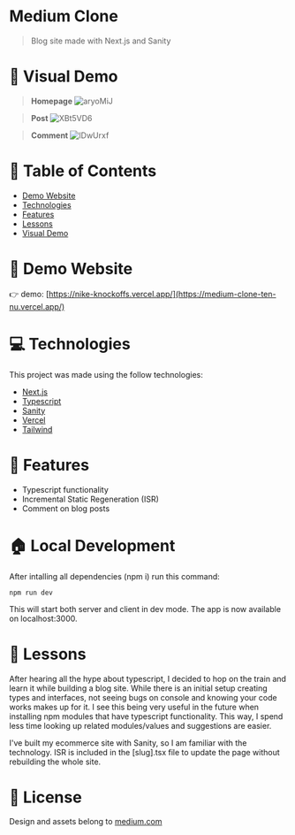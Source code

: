 # Medium Clone

> Blog site made with Next.js and Sanity

# :crystal_ball: Visual Demo

> **Homepage**
> ![aryoMiJ](https://user-images.githubusercontent.com/88942814/169425214-b4f0aa01-8f51-4aae-a86b-c145bdac4388.png)

> **Post**
> ![XBt5VD6](https://user-images.githubusercontent.com/88942814/169425220-33adcc97-391c-43c8-a164-6f279057b180.png)

> **Comment**
> ![lDwUrxf](https://user-images.githubusercontent.com/88942814/169425224-0507ace6-8497-48cd-b5a2-47816cac89be.png)

# 📌 Table of Contents

- [Demo Website](#eyes-demo-website)
- [Technologies](#computer-technologies)
- [Features](#rocket-features)
- [Lessons](#pencil-lessons)
- [Visual Demo](#crystal_ball-visual-demo)

# :eyes: Demo Website

:point_right: demo: [https://nike-knockoffs.vercel.app/](https://medium-clone-ten-nu.vercel.app/)

# :computer: Technologies

This project was made using the follow technologies:

- [Next.js](https://nextjs.org/)
- [Typescript](https://www.typescriptlang.org/)
- [Sanity](https://www.sanity.io/)
- [Vercel](https://vercel.com/)
- [Tailwind](https://tailwindcss.com/)

# :rocket: Features
- Typescript functionality
- Incremental Static Regeneration (ISR)
- Comment on blog posts

# :house: Local Development

After intalling all dependencies (npm i) run this command:

 `npm run dev`

This will start both server and client in dev mode. The app is now available on localhost:3000.

# :pencil: Lessons

After hearing all the hype about typescript, I decided to hop on the train and learn it while building a blog site. While there is an initial setup creating types and interfaces, not seeing bugs on console and knowing your code works makes up for it. I see this being very useful in the future when installing npm modules that have typescript functionality. This way, I spend less time looking up related modules/values and suggestions are easier. 

I've built my ecommerce site with Sanity, so I am familiar with the technology. ISR is included in the [slug].tsx file to update the page without rebuilding the whole site.

# :link: License

Design and assets belong to [medium.com](https://www.medium.com)
